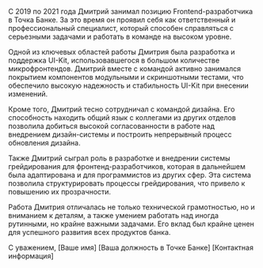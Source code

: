 С 2019 по 2021 года Дмитрий занимал позицию Frontend-разработчика в Точка Банке. За это время он проявил себя как ответственный и профессиональный специалист, который способен справляться с серьезными задачами и работать в команде на высоком уровне.

Одной из ключевых областей работы Дмитрия была разработка и поддержка UI-Kit, использовавшегося в большом количестве микрофронтендов. Дмитрий вместе с командой активно занимался покрытием компонентов модульными и скриншотными тестами, что обеспечило высокую надежность и стабильность UI-Kit при внесении изменений.

Кроме того, Дмитрий тесно сотрудничал с командой дизайна. Его способность находить общий язык с коллегами из других отделов позволила добиться высокой согласованности в работе над внедрением дизайн-системы и построить непрерывный процесс обновления дизайна.

Также Дмитрий сыграл роль в разработке и внедрении системы грейдирования для фронтенд-разработчиков, которая в дальнейшем была адаптирована и для программистов из других сфер.
Эта система позволила структурировать процессы грейдирования, что привело к повышению их прозрачности.

Работа Дмитрия отличалась не только технической грамотностью, но и вниманием к деталям, а также умением работать над иногда рутинными, но крайне важными задачами. Его вклад был крайне ценен для успешного развития всех продуктов банка.

С уважением,
[Ваше имя]
[Ваша должность в Точке Банке]
[Контактная информация]
